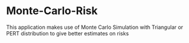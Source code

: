 # Monte-Carlo-Risk
 This application makes use of Monte Carlo Simulation with Triangular or PERT distribution to give better estimates on risks
